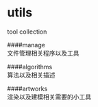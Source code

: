 # utils
tool collection

####manage\
文件管理相关程序以及工具


####algorithms\
算法以及相关描述


####artworks\
渲染以及建模相关需要的小工具


